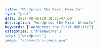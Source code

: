 ```yaml
---
title: "Wordpress the First Website"
type: "post"
date: 2022-08-06T10:30:21+07:00
description: "Wordpress the First Website"
keywords: ["Wordpress the First Website"]
categories: ["frameworks"]
tags: ["wordpress"]
image: "/common/no-image.png"
---
```

